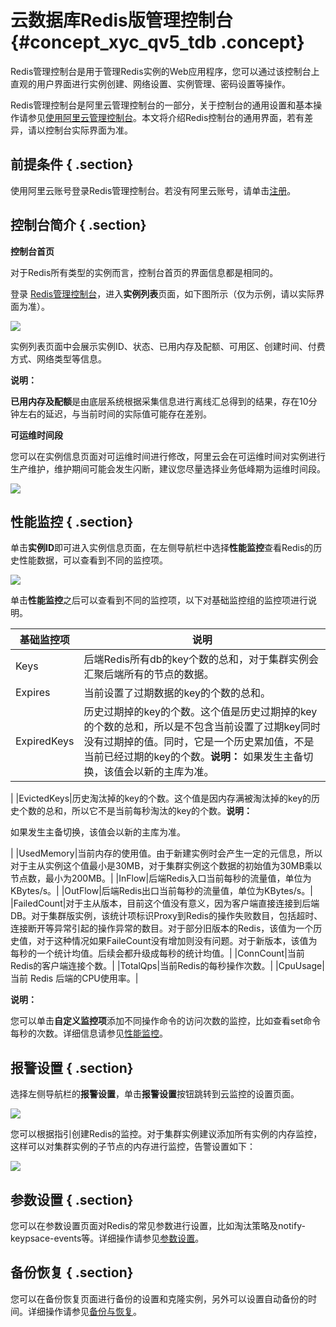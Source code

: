 # 云数据库Redis版管理控制台 {#concept_xyc_qv5_tdb .concept}

Redis管理控制台是用于管理Redis实例的Web应用程序，您可以通过该控制台上直观的用户界面进行实例创建、网络设置、实例管理、密码设置等操作。

Redis管理控制台是阿里云管理控制台的一部分，关于控制台的通用设置和基本操作请参见[使用阿里云管理控制台](https://www.alibabacloud.com/help/doc-detail/47605.html)。本文将介绍Redis控制台的通用界面，若有差异，请以控制台实际界面为准。

## 前提条件 { .section}

使用阿里云账号登录Redis管理控制台。若没有阿里云账号，请单击[注册](https://account.alibabacloud.com/register/intl_register.html)。

## 控制台简介 { .section}

**控制台首页**

对于Redis所有类型的实例而言，控制台首页的界面信息都是相同的。

登录 [Redis管理控制台](https://kvstore.console.aliyun.com/)，进入**实例列表**页面，如下图所示（仅为示例，请以实际界面为准）。

![](http://static-aliyun-doc.oss-cn-hangzhou.aliyuncs.com/assets/img/3122/1544060957973_zh-CN.png)

实例列表页面中会展示实例ID、状态、已用内存及配额、可用区、创建时间、付费方式、网络类型等信息。

**说明：** 

**已用内存及配额**是由底层系统根据采集信息进行离线汇总得到的结果，存在10分钟左右的延迟，与当前时间的实际值可能存在差别。

**可运维时间段**

您可以在实例信息页面对可运维时间进行修改，阿里云会在可运维时间对实例进行生产维护，维护期间可能会发生闪断，建议您尽量选择业务低峰期为运维时间段。

![](http://static-aliyun-doc.oss-cn-hangzhou.aliyuncs.com/assets/img/3122/1544060957974_zh-CN.png)

## 性能监控 { .section}

单击**实例ID**即可进入实例信息页面，在左侧导航栏中选择**性能监控**查看Redis的历史性能数据，可以查看到不同的监控项。

![](http://static-aliyun-doc.oss-cn-hangzhou.aliyuncs.com/assets/img/3122/1544060957975_zh-CN.png)

单击**性能监控**之后可以查看到不同的监控项，以下对基础监控组的监控项进行说明。

|基础监控项|说明|
|-----|--|
|Keys|后端Redis所有db的key个数的总和，对于集群实例会汇聚后端所有的节点的数据。|
|Expires|当前设置了过期数据的key的个数的总和。|
|ExpiredKeys|历史过期掉的key的个数。这个值是历史过期掉的key的个数的总和，所以是不包含当前设置了过期key同时没有过期掉的值。同时，它是一个历史累加值，不是当前已经过期的key的个数。**说明：** 如果发生主备切换，该值会以新的主库为准。

|
|EvictedKeys|历史淘汰掉的key的个数。这个值是因内存满被淘汰掉的key的历史个数的总和，所以它不是当前每秒淘汰的key的个数。**说明：** 

如果发生主备切换，该值会以新的主库为准。

|
|UsedMemory|当前内存的使用值。由于新建实例时会产生一定的元信息，所以对于主从实例这个值最小是30MB，对于集群实例这个数据的初始值为30MB乘以节点数，最小为200MB。|
|InFlow|后端Redis入口当前每秒的流量值，单位为KBytes/s。|
|OutFlow|后端Redis出口当前每秒的流量值，单位为KBytes/s。|
|FailedCount|对于主从版本，目前这个值没有意义，因为客户端直接连接到后端DB。对于集群版实例，该统计项标识Proxy到Redis的操作失败数目，包括超时、连接断开等异常引起的操作异常的数目。对于部分旧版本的Redis，该值为一个历史值，对于这种情况如果FaileCount没有增加则没有问题。对于新版本，该值为每秒的一个统计均值。后续会都升级成每秒的统计均值。|
|ConnCount|当前Redis的客户端连接个数。|
|TotalQps|当前Redis的每秒操作次数。|
|CpuUsage|当前 Redis 后端的CPU使用率。|

**说明：** 

您可以单击**自定义监控项**添加不同操作命令的访问次数的监控，比如查看set命令每秒的次数。详细信息请参见[性能监控](../../../../intl.zh-CN/用户指南/性能监控.md#)。

## 报警设置 { .section}

选择左侧导航栏的**报警设置**，单击**报警设置**按钮跳转到云监控的设置页面。

![](http://static-aliyun-doc.oss-cn-hangzhou.aliyuncs.com/assets/img/3122/1544060957976_zh-CN.png)

您可以根据指引创建Redis的监控。对于集群实例建议添加所有实例的内存监控，这样可以对集群实例的子节点的内存进行监控，告警设置如下：

![](http://static-aliyun-doc.oss-cn-hangzhou.aliyuncs.com/assets/img/3122/1544060957977_zh-CN.png)

## 参数设置 { .section}

您可以在参数设置页面对Redis的常见参数进行设置，比如淘汰策略及notify-keypsace-events等。详细操作请参见[参数设置](../../../../intl.zh-CN/用户指南/管理实例/参数设置.md#)。

## 备份恢复 { .section}

您可以在备份恢复页面进行备份的设置和克隆实例，另外可以设置自动备份的时间。详细操作请参见[备份与恢复](../../../../intl.zh-CN/用户指南/备份与恢复.md#)。

